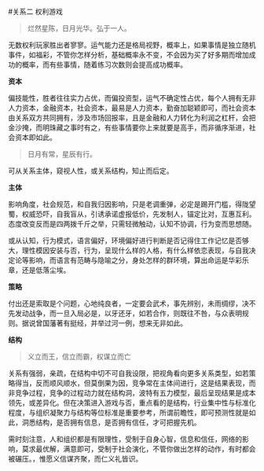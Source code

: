 #关系二   权利游戏

>烂然星陈，日月光华。弘于一人。

无数权利玩家胜出者寥寥。运气能力还是格局视野，概率上，如果事情是独立随机事件，如福彩，不管你怎样分析，基础概率永不变，不会因为买了好多期而增加成功的概率，而有些事情，随着练习次数则会提高成功概率。

**资本**

偏技能性，胜者往往实力占优，而偏投资型，运气不确定性占优，每个人拥有无非人力资本，金融资本，社会资本，最易是人力资本，勤奋加聪颖即可，而社会资本由关系双方共同拥有，涉及市场回报率，且是金融和人力转化为利润之杠杆，会把金沙掩，而明珠藏之事时有之，有些事情要你上来就要是高手，而非循序渐进，社会资本即如此。

>日月有常，星辰有行。

可从关系主体，窥视人性，或关系结构，知止而后定。

**主体**

影响角度，社会规范，和自我归因影响，只是老调重弹，必定是踢开门槛，得陇望蜀，权威恐吓，自我盲从，引诱承诺虚报低价，先发制人，锚定比对，互惠互利。态度改变反而是四两拨千斤之举，只需轻微触动，认知不协调，行为变而思想随。

或从认知，行为模式，语言偏好，环境偏好进行判断是否记得住工作记忆是否够大，理性模因安装与否，行为，呈现什么样的人格，有什么样依恋表现，与自我决定论等影响，而语言有范畴与隐喻之分，身处怎样的群环境，算出命运是华彩乐章，还是低落尘埃。

**策略**

付出还是索取是个问题，心地纯良者，一定要会武术，事先辨别，未雨绸缪，决不先发动战争，而一旦入局必是，以牙还牙，如若合作，则既往不咎，与众表明规则。据说曾国藩著有挺经，并举过河一例，想来无非如此。


**结构**

>义立而王，信立而霸，权谋立而亡

关系有强弱，亲疏，在结构中切不可自我设限，把视角看向更多关系类型，如若策略得当，反而顺风顺水，但莫倒果为因，竞争常在主体间进行，这是结果表现，而非竞争过程，竞争的过程动力就在结构洞，波特有五力模型，最后呈现结果是成本领先，或差异化。但在决策进入游戏与否，重点看的是结构，行业集中性与标准化程度，与组织凝聚力与结构等位标准是重要参考，所谓前瞻性，即可预测性就是如此，洞悉结构，是否拥有信息，是否拥有信任，才可把握先机。

需时刻注意，人和组织都是有限理性，受制于自身心智，信息和信任，网络的影响，莫求最优解，满意即可，受制于社会演化，不管你做出怎样的动作，有时都会被碾压。，惟愿义信谋齐聚，而仁义礼皆识。